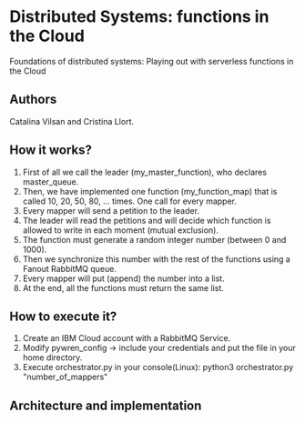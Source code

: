 # Distributed Systems: functions in the Cloud
Foundations of distributed systems: Playing out with serverless functions in the Cloud

## Authors
Catalina Vilsan and Cristina Llort.

## How it works?
1. First of all we call the leader (my_master_function), who declares master_queue. 
2. Then, we have implemented one function (my_function_map) that is called 10, 20, 50, 80, ... times. One call for every mapper.
3. Every mapper will send a petition to the leader.
4. The leader will read the petitions and will decide which function is allowed to write in each moment (mutual exclusion). 
5. The function must generate a random integer number (between 0 and 1000). 
6. Then we synchronize this number with the rest of the functions using a Fanout RabbitMQ queue.
7. Every mapper will put (append) the number into a list. 
6. At the end, all the functions must return the same list. 

## How to execute it?
1. Create an IBM Cloud account with a RabbitMQ Service.
2. Modify pywren_config -> include your credentials and put the file in your home directory.
3. Execute orchestrator.py in your console(Linux):
python3 orchestrator.py "number_of_mappers"

## Architecture and implementation
